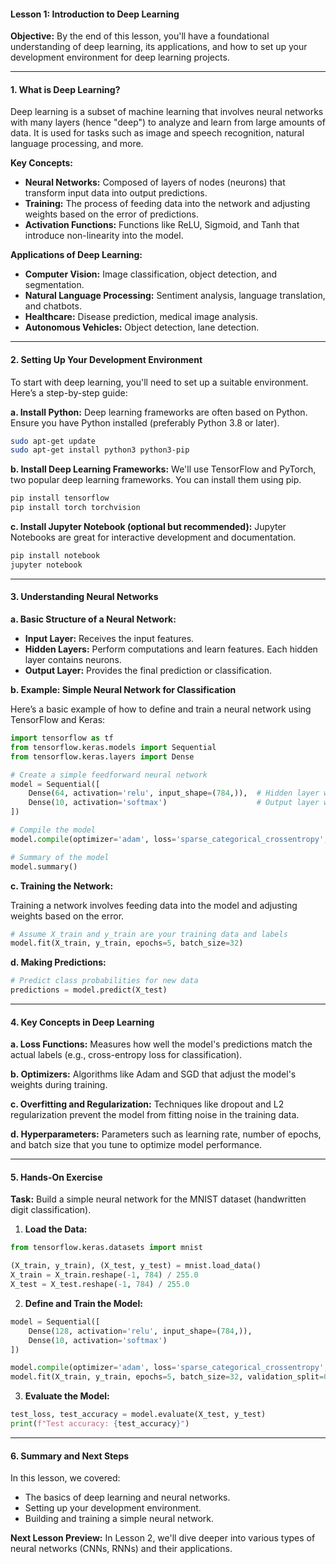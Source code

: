 #### **Lesson 1: Introduction to Deep Learning**

**Objective:**
By the end of this lesson, you'll have a foundational understanding of deep learning, its applications, and how to set up your development environment for deep learning projects.

---

#### **1. What is Deep Learning?**

Deep learning is a subset of machine learning that involves neural networks with many layers (hence "deep") to analyze and learn from large amounts of data. It is used for tasks such as image and speech recognition, natural language processing, and more.

**Key Concepts:**

- **Neural Networks:** Composed of layers of nodes (neurons) that transform input data into output predictions.
- **Training:** The process of feeding data into the network and adjusting weights based on the error of predictions.
- **Activation Functions:** Functions like ReLU, Sigmoid, and Tanh that introduce non-linearity into the model.

**Applications of Deep Learning:**

- **Computer Vision:** Image classification, object detection, and segmentation.
- **Natural Language Processing:** Sentiment analysis, language translation, and chatbots.
- **Healthcare:** Disease prediction, medical image analysis.
- **Autonomous Vehicles:** Object detection, lane detection.

---

#### **2. Setting Up Your Development Environment**

To start with deep learning, you'll need to set up a suitable environment. Here’s a step-by-step guide:

**a. Install Python:**
Deep learning frameworks are often based on Python. Ensure you have Python installed (preferably Python 3.8 or later).

```bash
sudo apt-get update
sudo apt-get install python3 python3-pip
```

**b. Install Deep Learning Frameworks:**
We'll use TensorFlow and PyTorch, two popular deep learning frameworks. You can install them using pip.

```bash
pip install tensorflow
pip install torch torchvision
```

**c. Install Jupyter Notebook (optional but recommended):**
Jupyter Notebooks are great for interactive development and documentation.

```bash
pip install notebook
jupyter notebook
```

---

#### **3. Understanding Neural Networks**

**a. Basic Structure of a Neural Network:**

- **Input Layer:** Receives the input features.
- **Hidden Layers:** Perform computations and learn features. Each hidden layer contains neurons.
- **Output Layer:** Provides the final prediction or classification.

**b. Example: Simple Neural Network for Classification**

Here’s a basic example of how to define and train a neural network using TensorFlow and Keras:

```python
import tensorflow as tf
from tensorflow.keras.models import Sequential
from tensorflow.keras.layers import Dense

# Create a simple feedforward neural network
model = Sequential([
    Dense(64, activation='relu', input_shape=(784,)),  # Hidden layer with 64 neurons
    Dense(10, activation='softmax')                    # Output layer with 10 classes
])

# Compile the model
model.compile(optimizer='adam', loss='sparse_categorical_crossentropy', metrics=['accuracy'])

# Summary of the model
model.summary()
```

**c. Training the Network:**

Training a network involves feeding data into the model and adjusting weights based on the error.

```python
# Assume X_train and y_train are your training data and labels
model.fit(X_train, y_train, epochs=5, batch_size=32)
```

**d. Making Predictions:**

```python
# Predict class probabilities for new data
predictions = model.predict(X_test)
```

---

#### **4. Key Concepts in Deep Learning**

**a. Loss Functions:** Measures how well the model's predictions match the actual labels (e.g., cross-entropy loss for classification).

**b. Optimizers:** Algorithms like Adam and SGD that adjust the model's weights during training.

**c. Overfitting and Regularization:** Techniques like dropout and L2 regularization prevent the model from fitting noise in the training data.

**d. Hyperparameters:** Parameters such as learning rate, number of epochs, and batch size that you tune to optimize model performance.

---

#### **5. Hands-On Exercise**

**Task:** Build a simple neural network for the MNIST dataset (handwritten digit classification).

1. **Load the Data:**

```python
from tensorflow.keras.datasets import mnist

(X_train, y_train), (X_test, y_test) = mnist.load_data()
X_train = X_train.reshape(-1, 784) / 255.0
X_test = X_test.reshape(-1, 784) / 255.0
```

2. **Define and Train the Model:**

```python
model = Sequential([
    Dense(128, activation='relu', input_shape=(784,)),
    Dense(10, activation='softmax')
])

model.compile(optimizer='adam', loss='sparse_categorical_crossentropy', metrics=['accuracy'])
model.fit(X_train, y_train, epochs=5, batch_size=32, validation_split=0.2)
```

3. **Evaluate the Model:**

```python
test_loss, test_accuracy = model.evaluate(X_test, y_test)
print(f"Test accuracy: {test_accuracy}")
```

---

#### **6. Summary and Next Steps**

In this lesson, we covered:

- The basics of deep learning and neural networks.
- Setting up your development environment.
- Building and training a simple neural network.

**Next Lesson Preview:**
In Lesson 2, we'll dive deeper into various types of neural networks (CNNs, RNNs) and their applications.
